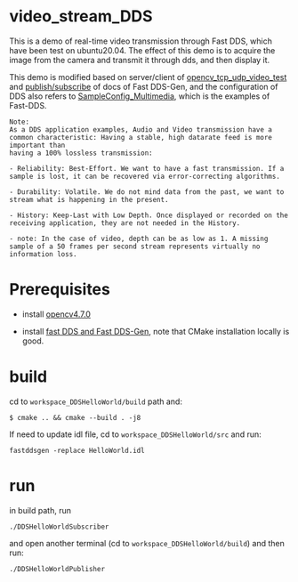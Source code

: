 # video_stream_DDS
This is a demo of real-time video transmission through Fast DDS, which have been test on ubuntu20.04. The effect of this demo is to acquire the image from the camera and transmit it through dds, and then display it.

This demo is modified based on 
server/client of [opencv_tcp_udp_video_test](https://github.com/mengchaoheng/opencv_tcp_udp_video_test.git) and [publish/subscribe](https://fast-dds.docs.eprosima.com/en/latest/fastddsgen/pubsub_app/pubsub_app.html#) 
of docs of Fast DDS-Gen, and the configuration of DDS also refers to [SampleConfig_Multimedia](https://github.com/eProsima/Fast-DDS/tree/master/examples/cpp/dds/SampleConfig_Multimedia), which is the examples of Fast-DDS.

```
Note:
As a DDS application examples, Audio and Video transmission have a common characteristic: Having a stable, high datarate feed is more important than 
having a 100% lossless transmission:

- Reliability: Best-Effort. We want to have a fast transmission. If a sample is lost, it can be recovered via error-correcting algorithms.

- Durability: Volatile. We do not mind data from the past, we want to stream what is happening in the present.

- History: Keep-Last with Low Depth. Once displayed or recorded on the receiving application, they are not needed in the History.

- note: In the case of video, depth can be as low as 1. A missing sample of a 50 frames per second stream represents virtually no information loss. 
```

#  Prerequisites
- install [opencv4.7.0](https://docs.opencv.org/4.7.0/d7/d9f/tutorial_linux_install.html)

- install [fast DDS and Fast DDS-Gen](https://fast-dds.docs.eprosima.com/en/latest/installation/sources/sources_linux.html#cmake-installation), note that CMake installation locally is good. 

# build
cd to `workspace_DDSHelloWorld/build` path and:
```
$ cmake .. && cmake --build . -j8
```
If need to update idl file, cd to `workspace_DDSHelloWorld/src` and run:
```
fastddsgen -replace HelloWorld.idl
```
# run 
in build path, run
```
./DDSHelloWorldSubscriber
```
and open another terminal (cd to `workspace_DDSHelloWorld/build`) and then run:
```
./DDSHelloWorldPublisher
```
